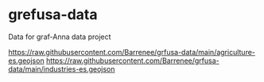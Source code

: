 # grefusa-data
Data for graf-Anna data project

https://raw.githubusercontent.com/Barrenee/grfusa-data/main/agriculture-es.geojson
https://raw.githubusercontent.com/Barrenee/grfusa-data/main/industries-es.geojson
